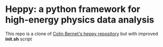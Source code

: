 # Heppy: a python framework for high-energy physics data analysis

This repo is a clone of [Colin Bernet's heppy repository](https://github.com/cbernet/heppy) but with improved __init.sh__ script
